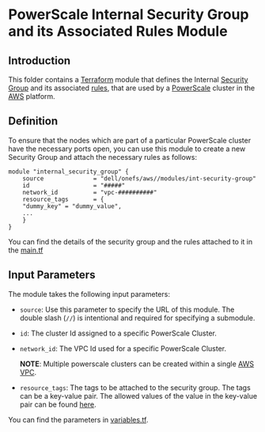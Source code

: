 <!--

        Copyright (c) 2023 Dell, Inc or its subsidiaries.

        This Source Code Form is subject to the terms of the Mozilla Public
        License, v. 2.0. If a copy of the MPL was not distributed with this
        file, You can obtain one at https://mozilla.org/MPL/2.0/.

-->
# PowerScale Internal Security Group and its Associated Rules Module

## Introduction

This folder contains a [Terraform](https://www.terraform.io/) module that defines the Internal [Security Group](https://docs.aws.amazon.com/vpc/latest/userguide/security-groups.html) and its associated [rules](https://docs.aws.amazon.com/AWSEC2/latest/UserGuide/security-group-rules.html), that are used by a 
[PowerScale](https://www.delltechnologies.com/partner/en-us/partner/powerscale.htm) cluster in the [AWS](https://aws.amazon.com/) platform.

## Definition

To ensure that the nodes which are part of a particular PowerScale cluster have the necessary ports open, you can use this module to create a new Security Group and attach the necessary rules as follows:

```hcl
module "internal_security_group" {
    source              = "dell/onefs/aws//modules/int-security-group"
    id                  = "#####" 
    network_id          = "vpc-##########"
    resource_tags       = {
    "dummy_key" = "dummy_value",
    ...
    }
}
```

You can find the details of the security group and the rules attached to it in the [main.tf](./main.tf)

## Input Parameters

The module takes the following input parameters:

* `source`: Use this parameter to specify the URL of this module. The double slash (`//`) is intentional and required for specifying a submodule. 

* `id`: The cluster Id assigned to a specific PowerScale Cluster.
  
* `network_id`: The VPC Id used for a specific PowerScale Cluster.
  
  **NOTE**: Multiple powerscale clusters can be created within a single [AWS VPC](https://docs.aws.amazon.com/vpc/latest/userguide/what-is-amazon-vpc.html).

* `resource_tags`: The tags to be attached to the security group. The tags can be a key-value pair. The allowed values of the value in the key-value pair can be found [here](https://developer.hashicorp.com/terraform/language/expressions/types#types).

You can find the parameters in [variables.tf](./variables.tf).
